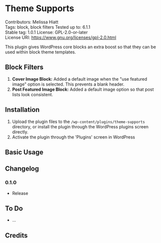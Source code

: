 # Theme Supports
Contributors:      Melissa Hiatt  
Tags:              block, block filters
Tested up to:      6.1.1  
Stable tag:        1.0.1
License:           GPL-2.0-or-later  
License URI:       https://www.gnu.org/licenses/gpl-2.0.html  

This plugin gives WordPress core blocks an extra boost so that they can be used within block theme templates.

## Block Filters

1. **Cover Image Block:** Added a default image when the "use featured image" option is selected. This prevents a blank header.
1. **Post Featured Image Block:** Added a default image option so that post lists look consistent.

## Installation

1. Upload the plugin files to the `/wp-content/plugins/theme-supports` directory, or install the plugin through the WordPress plugins screen directly.
1. Activate the plugin through the 'Plugins' screen in WordPress


## Basic Usage




## Changelog

### 0.1.0
* Release

## To Do
* ...


## Credits
